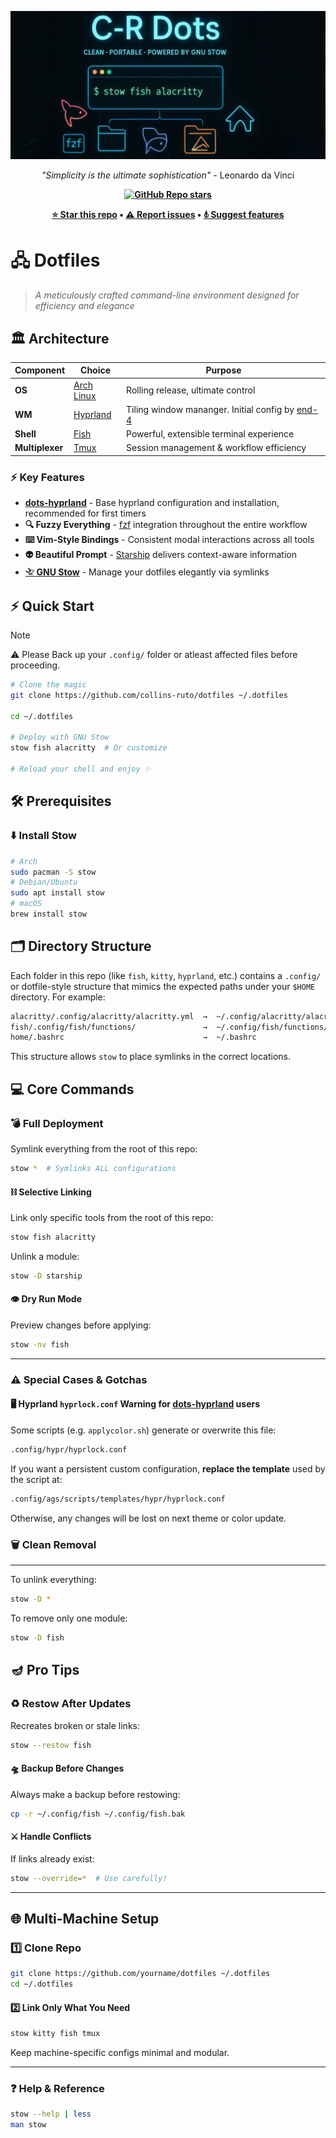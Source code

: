 ![image](./cover.jpg)
<div align="center">

*"Simplicity is the ultimate sophistication"* - Leonardo da Vinci

**[![GitHub Repo stars](https://img.shields.io/github/stars/collins-ruto/dotfiles?style=social)](https://github.com/Collins-Ruto/dotfiles)**

**[⭐ Star this repo](https://github.com/Collins-Ruto/dotfiles) • [⚠️ Report issues](https://github.com/Collins-Ruto/dotfiles/issues/new) • [𖣤 Suggest features](https://github.com/Collins-Ruto/dotfiles/issues/new)**

</div>

# 🖧 Dotfiles

> *A meticulously crafted command-line environment designed for efficiency and elegance*

## 🏛️ Architecture

<div align="center">

| Component | Choice | Purpose |
|-----------|--------|---------|
| **OS** | [Arch Linux](https://archlinux.org) | Rolling release, ultimate control |
| **WM** | [Hyprland](https://github.com/end-4/dots-hyprland) | Tiling window mananger. Initial config by [end-4](https://github.com/end-4) |
| **Shell** | [Fish](https://fishshell.com/) | Powerful, extensible terminal experience |
| **Multiplexer** | [Tmux](https://github.com/tmux/tmux) | Session management & workflow efficiency |

</div>

### ⚡ Key Features

- **[dots-hyprland](https://github.com/end-4/dots-hyprland)** - Base hyprland configuration and installation, recommended for first timers
- **🔍 Fuzzy Everything** - [fzf](https://github.com/junegunn/fzf) integration throughout the entire workflow
- **⌨️ Vim-Style Bindings** - Consistent modal interactions across all tools  
- **👽 Beautiful Prompt** - [Starship](https://github.com/starship/starship) delivers context-aware information
- **[𓄀 GNU Stow](https://www.gnu.org/software/stow/)** - Manage your dotfiles elegantly via symlinks

## ⚡ Quick Start

> [!Note]
> ⚠️ Please Back up your `.config/` folder or atleast affected files before proceeding.

```sh
# Clone the magic
git clone https://github.com/collins-ruto/dotfiles ~/.dotfiles

cd ~/.dotfiles

# Deploy with GNU Stow
stow fish alacritty  # Or customize

# Reload your shell and enjoy ✨
```

## 🛠 **Prerequisites**

### ⬇️ Install Stow

```sh
# Arch
sudo pacman -S stow
# Debian/Ubuntu
sudo apt install stow
# macOS
brew install stow
```

## 🗂 **Directory Structure**

Each folder in this repo (like `fish`, `kitty`, `hyprland`, etc.) contains a `.config/` or dotfile-style structure that mimics the expected paths under your `$HOME` directory. For example:

``` sh
alacritty/.config/alacritty/alacritty.yml  →  ~/.config/alacritty/alacritty.yml
fish/.config/fish/functions/               →  ~/.config/fish/functions/
home/.bashrc                               →  ~/.bashrc
```

This structure allows `stow` to place symlinks in the correct locations.

## 💻 **Core Commands**

### 💣 **Full Deployment**

Symlink everything from the root of this repo:

```sh
stow *  # Symlinks ALL configurations
```

#### ⛓️ **Selective Linking**

Link only specific tools from the root of this repo:

```sh
stow fish alacritty
```

Unlink a module:

```sh
stow -D starship
```

#### 👁️ **Dry Run Mode**

Preview changes before applying:

```sh
stow -nv fish
```

---

### ⚠️ **Special Cases & Gotchas**

#### 🖥️ Hyprland `hyprlock.conf` Warning for [dots-hyprland](https://github.com/end-4/dots-hyprland) users

Some scripts (e.g. `applycolor.sh`) generate or overwrite this file:

```sh
.config/hypr/hyprlock.conf
```

If you want a persistent custom configuration, **replace the template** used by the script at:

```sh
.config/ags/scripts/templates/hypr/hyprlock.conf
```

Otherwise, any changes will be lost on next theme or color update.

### 🗑️ **Clean Removal**

---

To unlink everything:

```sh
stow -D *
```

To remove only one module:

```sh
stow -D fish
```


## 🪔 **Pro Tips**

### ♻️ Restow After Updates

Recreates broken or stale links:

```sh
stow --restow fish
```

#### 🛸 Backup Before Changes

Always make a backup before restowing:

```sh
cp -r ~/.config/fish ~/.config/fish.bak
```

#### ⚔️ Handle Conflicts

If links already exist:

```sh
stow --override=*  # Use carefully!
```

---

## 🌐 **Multi-Machine Setup**

### 1️⃣ Clone Repo

```sh
git clone https://github.com/yourname/dotfiles ~/.dotfiles
cd ~/.dotfiles
```

#### 2️⃣ Link Only What You Need

```sh
stow kitty fish tmux
```

Keep machine-specific configs minimal and modular.

---

### ❓ **Help & Reference**

```sh
stow --help | less
man stow
```
